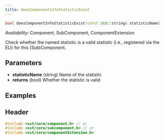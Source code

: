 ```yaml
---
title: doesComponentInfoStatisticExist
---
```


```cpp
bool doesComponentInfoStatisticExist(const std::string& statisticName) const;
```
*Availability:* Component, SubComponent, ComponentExtension

Check whether the named statistic is a valid statistic (i.e., registered via the ELI) for this (Sub)Component.

## Parameters
* **statisticName** (string) Name of the statistic
* **returns** (bool) Whether the statistic is valid


## Examples



## Header
```cpp
#include <sst/core/component.h> // or
#include <sst/core/subcomponent.h> // or
#include <sst/core/componentExtension.h>
```
